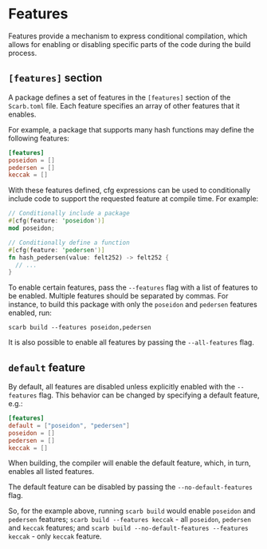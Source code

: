 # Features

Features provide a mechanism to express conditional compilation, which allows for enabling or disabling specific parts of the code during the build process.

## `[features]` section

A package defines a set of features in the `[features]` section of the `Scarb.toml` file. Each feature specifies an array of other features that it enables.

For example, a package that supports many hash functions may define the following features:

```toml
[features]
poseidon = []
pedersen = []
keccak = []
```

With these features defined, cfg expressions can be used to conditionally include code to support the requested feature at compile time. For example:

```rust
// Conditionally include a package
#[cfg(feature: 'poseidon')]
mod poseidon;

// Conditionally define a function
#[cfg(feature: 'pedersen')]
fn hash_pedersen(value: felt252) -> felt252 {
  // ...
}
```

To enable certain features, pass the `--features` flag with a list of features to be enabled. Multiple features should be separated by commas. For instance, to build this package with only the `poseidon` and `pedersen` features enabled, run:


```
scarb build --features poseidon,pedersen
```

It is also possible to enable all features by passing the `--all-features` flag.

## `default` feature

By default, all features are disabled unless explicitly enabled with the `--features` flag. This behavior can be changed by specifying a default feature, e.g.:

```toml
[features]
default = ["poseidon", "pedersen"]
poseidon = []
pedersen = []
keccak = []
```

When building, the compiler will enable the default feature, which, in turn, enables all listed features.

The default feature can be disabled by passing the `--no-default-features` flag.

So, for the example above, running `scarb build` would enable `poseidon` and `pedersen` features; `scarb build --features keccak` - all `poseidon`, `pedersen` and `keccak` features; and `scarb build --no-default-features --features keccak` - only `keccak` feature.
